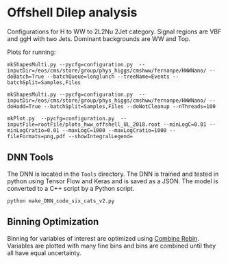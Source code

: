 Offshell Dilep analysis
======================

Configurations for H to WW to 2L2Nu 2Jet category. Signal regions are VBF and ggH with two Jets. Dominant backgrounds are WW and Top. 

Plots for running:
```
mkShapesMulti.py --pycfg=configuration.py  --inputDir=/eos/cms/store/group/phys_higgs/cmshww/fernanpe/HWWNano/ --doBatch=True --batchQueue=longlunch --treeName=Events --batchSplit=Samples,Files

mkShapesMulti.py --pycfg=configuration.py  --inputDir=/eos/cms/store/group/phys_higgs/cmshww/fernanpe/HWWNano/ --doHadd=True --batchSplit=Samples,Files --doNotCleanup --nThreads=100

mkPlot.py  --pycfg=configuration.py  --inputFile=rootFile/plots_hww_offshell_UL_2018.root --minLogC=0.01 --minLogCratio=0.01 --maxLogC=1000 --maxLogCratio=1000 --fileFormats=png,pdf --showIntegralLegend=
```

## DNN Tools

The DNN is located in the `Tools` directory. The DNN is trained and tested in python using Tensor Flow and Keras and is saved as a JSON. The model is converted to a C++ script by a Python script.

```
python make_DNN_code_six_cats_v2.py
``` 

## Binning Optimization

Binning for variables of interest are optimized using [Combine Rebin](https://github.com/latinos/PlotsConfigurations/blob/master/Configurations/WH_chargeAsymmetry/UL/Full2018_v9/WHSS_Mu82_EleUL90/Rebin.py). Variables are plotted with many fine bins and bins are combined until they all have equal uncertainty.

